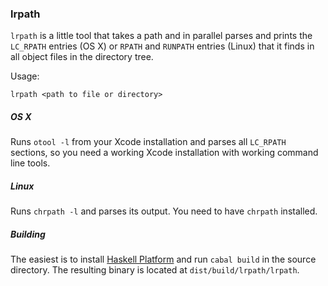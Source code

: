### lrpath

`lrpath` is a little tool that takes a path and in parallel parses
and prints the `LC_RPATH` entries (OS X) or `RPATH` and `RUNPATH` entries
(Linux) that it finds in all object files in the directory tree.

Usage:

    lrpath <path to file or directory>

##### OS X
Runs `otool -l` from your Xcode installation and parses all `LC_RPATH` sections,
so you need a working Xcode installation with working command line tools.

##### Linux
Runs `chrpath -l` and parses its output. You need to have `chrpath` installed.

##### Building
The easiest is to install [Haskell Platform](https://www.haskell.org/platform/)
and run `cabal build` in the source directory. The resulting binary is located
at `dist/build/lrpath/lrpath`.
